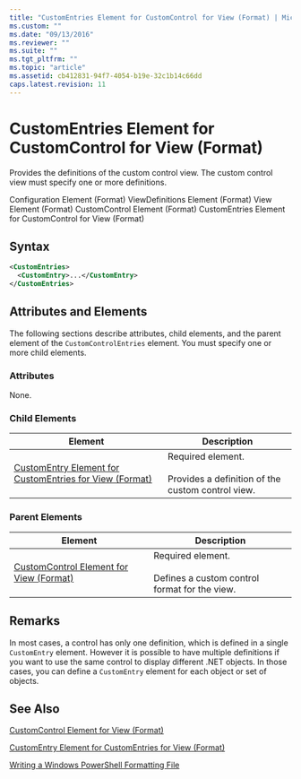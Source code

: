 ```yaml
---
title: "CustomEntries Element for CustomControl for View (Format) | Microsoft Docs"
ms.custom: ""
ms.date: "09/13/2016"
ms.reviewer: ""
ms.suite: ""
ms.tgt_pltfrm: ""
ms.topic: "article"
ms.assetid: cb412831-94f7-4054-b19e-32c1b14c66dd
caps.latest.revision: 11
---
```

# CustomEntries Element for CustomControl for View (Format)

Provides the definitions of the custom control view. The custom control view must specify one or more definitions.

Configuration Element (Format)
ViewDefinitions Element (Format)
View Element (Format)
CustomControl Element (Format)
CustomEntries Element for CustomControl for View (Format)

## Syntax

```xml
<CustomEntries>
  <CustomEntry>...</CustomEntry>
</CustomEntries>
```

## Attributes and Elements

The following sections describe attributes, child elements, and the parent element of the `CustomControlEntries` element. You must specify one or more child elements.

### Attributes

None.

### Child Elements

|Element|Description|
|-------------|-----------------|
|[CustomEntry Element for CustomEntries for View (Format)](./customentry-element-for-customentries-for-customcontrol-for-view-format.md)|Required element.<br /><br /> Provides a definition of the custom control view.|

### Parent Elements

|Element|Description|
|-------------|-----------------|
|[CustomControl Element for View (Format)](./customcontrol-element-for-view-format.md)|Required element.<br /><br /> Defines a custom control format for the view.|

## Remarks

In most cases, a control has only one definition, which is defined in a single `CustomEntry` element. However it is possible to have multiple definitions if you want to use the same control to display different .NET objects. In those cases, you can define a `CustomEntry` element for each object or set of objects.

## See Also

[CustomControl Element for View (Format)](./customcontrol-element-for-view-format.md)

[CustomEntry Element for CustomEntries for View (Format)](./customentry-element-for-customentries-for-customcontrol-for-view-format.md)

[Writing a Windows PowerShell Formatting File](./writing-a-windows-powershell-formatting-file.md)
